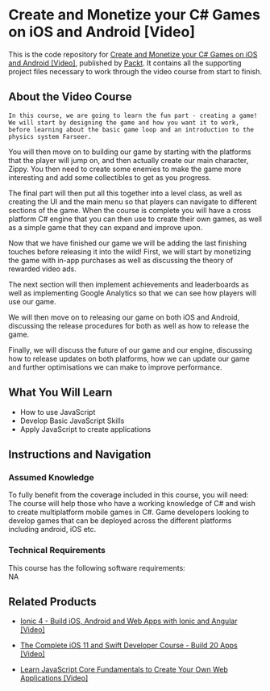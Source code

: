 # Create and Monetize your C# Games on iOS and Android [Video]
This is the code repository for [Create and Monetize your C# Games on iOS and Android [Video]](https://www.packtpub.com/game-development/finishing-touches-game-video?utm_source=github&utm_medium=repository&utm_campaign=9781788292498), published by [Packt](https://www.packtpub.com/?utm_source=github). It contains all the supporting project files necessary to work through the video course from start to finish.
## About the Video Course
	In this course, we are going to learn the fun part - creating a game! We will start by designing the game and how you want it to work, before learning about the basic game loop and an introduction to the physics system Farseer.

You will then move on to building our game by starting with the platforms that the player will jump on, and then actually create our main character, Zippy. You then need to create some enemies to make the game more interesting and add some collectibles to get as you progress.

The final part will then put all this together into a level class, as well as creating the UI and the main menu so that players can navigate to different sections of the game. When the course is complete you will have a cross platform C# engine that you can then use to create their own games, as well as a simple game that they can expand and improve upon. 

Now that we have finished our game we will be adding the last finishing touches before releasing it into the wild! First, we will start by monetizing the game with in-app purchases as well as discussing the theory of rewarded video ads.

The next section will then implement achievements and leaderboards as well as implementing Google Analytics so that we can see how players will use our game.

We will then move on to releasing our game on both iOS and Android, discussing the release procedures for both as well as how to release the game.

Finally, we will discuss the future of our game and our engine, discussing how to release updates on both platforms, how we can update our game and further optimisations we can make to improve performance.

<H2>What You Will Learn</H2>
<DIV class=book-info-will-learn-text>
<UL>
<LI>How to use JavaScript 
<LI>Develop Basic JavaScript Skills 
<LI>Apply JavaScript to create applications </LI></UL></DIV>

## Instructions and Navigation
### Assumed Knowledge
To fully benefit from the coverage included in this course, you will need:<br/>
The course will help those who have a working knowledge of C# and wish to create multiplatform mobile games in C#. Game developers looking to develop games that can be deployed across the different platforms including android, iOS etc.
### Technical Requirements
This course has the following software requirements:<br/>
NA

## Related Products
* [Ionic 4 - Build iOS, Android and Web Apps with Ionic and Angular [Video]](https://www.packtpub.com/application-development/ionic-4-build-ios-android-and-web-apps-ionic-and-angular-video?utm_source=github&utm_medium=repository&utm_campaign=9781838828943)

* [The Complete iOS 11 and Swift Developer Course - Build 20 Apps [Video]](https://www.packtpub.com/application-development/complete-ios-11-and-swift-developer-course-build-20-apps-video?utm_source=github&utm_medium=repository&utm_campaign=9781838827533)

* [Learn JavaScript Core Fundamentals to Create Your Own Web Applications [Video]](https://www.packtpub.com/application-development/learn-javascript-core-fundamentals-create-your-own-web-applications-video?utm_source=github&utm_medium=repository&utm_campaign=9781838824754)

